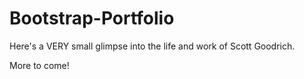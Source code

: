 # Bootstrap-Portfolio

Here's a VERY small glimpse into the life and work of Scott Goodrich.

More to come!
